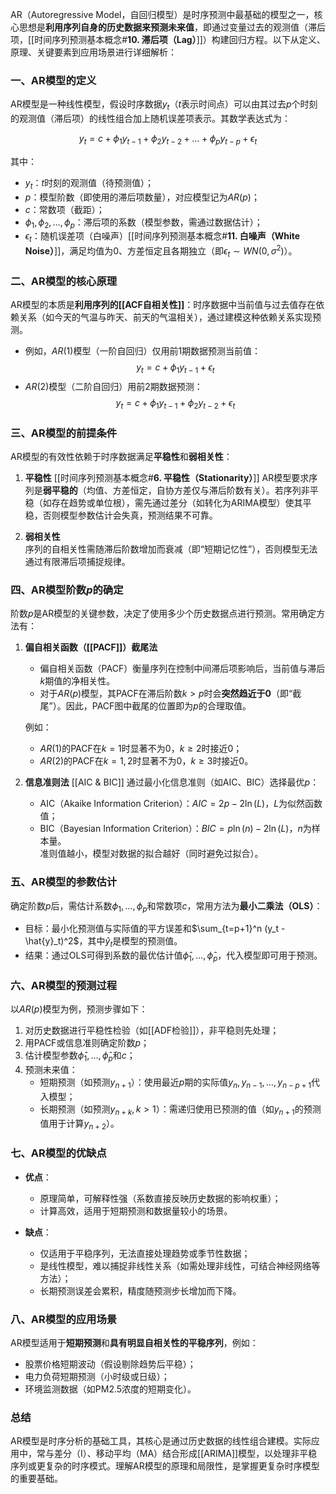 AR（Autoregressive Model，自回归模型）是时序预测中最基础的模型之一，核心思想是**利用序列自身的历史数据来预测未来值**，即通过变量过去的观测值（滞后项，[[时间序列预测基本概念#**10. 滞后项（Lag）**]]）构建回归方程。以下从定义、原理、关键要素到应用场景进行详细解析：


### **一、AR模型的定义**
AR模型是一种线性模型，假设时序数据$y_t$（$t$表示时间点）可以由其过去$p$个时刻的观测值（滞后项）的线性组合加上随机误差项表示。其数学表达式为：

$$
y_t = c + \phi_1 y_{t-1} + \phi_2 y_{t-2} + \dots + \phi_p y_{t-p} + \epsilon_t
$$

其中：
- $y_t$：$t$时刻的观测值（待预测值）；
- $p$：模型阶数（即使用的滞后项数量），对应模型记为$AR(p)$；
- $c$：常数项（截距）；
- $\phi_1, \phi_2, \dots, \phi_p$：滞后项的系数（模型参数，需通过数据估计）；
- $\epsilon_t$：随机误差项（白噪声）[[时间序列预测基本概念#**11. 白噪声（White Noise）**]]，满足均值为0、方差恒定且各期独立（即$\epsilon_t \sim WN(0, \sigma^2)$）。


### **二、AR模型的核心原理**
AR模型的本质是**利用序列的[[ACF自相关性]]**：时序数据中当前值与过去值存在依赖关系（如今天的气温与昨天、前天的气温相关），通过建模这种依赖关系实现预测。

- 例如，$AR(1)$模型（一阶自回归）仅用前1期数据预测当前值：
  $$
  y_t = c + \phi_1 y_{t-1} + \epsilon_t
  $$
- $AR(2)$模型（二阶自回归）用前2期数据预测：
  $$
  y_t = c + \phi_1 y_{t-1} + \phi_2 y_{t-2} + \epsilon_t
  $$


### **三、AR模型的前提条件**
AR模型的有效性依赖于时序数据满足**平稳性**和**弱相关性**：
1. **平稳性**  [[时间序列预测基本概念#**6. 平稳性（Stationarity）**]]
   AR模型要求序列是**弱平稳的**（均值、方差恒定，自协方差仅与滞后阶数有关）。若序列非平稳（如存在趋势或单位根），需先通过差分（如转化为ARIMA模型）使其平稳，否则模型参数估计会失真，预测结果不可靠。

2. **弱相关性**  
   序列的自相关性需随滞后阶数增加而衰减（即“短期记忆性”），否则模型无法通过有限滞后项捕捉规律。


### **四、AR模型阶数$p$的确定**
阶数$p$是AR模型的关键参数，决定了使用多少个历史数据点进行预测。常用确定方法有：

1. **偏自相关函数（[[PACF]]）截尾法**  
   - 偏自相关函数（PACF）衡量序列在控制中间滞后项影响后，当前值与滞后$k$期值的净相关性。  
   - 对于$AR(p)$模型，其PACF在滞后阶数$k > p$时会**突然趋近于0**（即“截尾”）。因此，PACF图中截尾的位置即为$p$的合理取值。

   例如：
   - $AR(1)$的PACF在$k=1$时显著不为0，$k \geq 2$时接近0；
   - $AR(2)$的PACF在$k=1,2$时显著不为0，$k \geq 3$时接近0。

2. **信息准则法**  [[AIC & BIC]]
   通过最小化信息准则（如AIC、BIC）选择最优$p$：
   - AIC（Akaike Information Criterion）：$AIC = 2p - 2\ln(L)$，$L$为似然函数值；
   - BIC（Bayesian Information Criterion）：$BIC = p\ln(n) - 2\ln(L)$，$n$为样本量。  
   准则值越小，模型对数据的拟合越好（同时避免过拟合）。


### **五、AR模型的参数估计**
确定阶数$p$后，需估计系数$\phi_1, \dots, \phi_p$和常数项$c$，常用方法为**最小二乘法（OLS）**：
- 目标：最小化预测值与实际值的平方误差和$\sum_{t=p+1}^n (y_t - \hat{y}_t)^2$，其中$\hat{y}_t$是模型的预测值。
- 结果：通过OLS可得到系数的最优估计值$\hat{\phi}_1, \dots, \hat{\phi}_p$，代入模型即可用于预测。


### **六、AR模型的预测过程**
以$AR(p)$模型为例，预测步骤如下：
1. 对历史数据进行平稳性检验（如[[ADF检验]]），非平稳则先处理；
2. 用PACF或信息准则确定阶数$p$；
3. 估计模型参数$\hat{\phi}_1, \dots, \hat{\phi}_p$和$c$；
4. 预测未来值：
   - 短期预测（如预测$y_{n+1}$）：使用最近$p$期的实际值$y_n, y_{n-1}, \dots, y_{n-p+1}$代入模型；
   - 长期预测（如预测$y_{n+k}, k>1$）：需递归使用已预测的值（如$y_{n+1}$的预测值用于计算$y_{n+2}$）。


### **七、AR模型的优缺点**
- **优点**：
  - 原理简单，可解释性强（系数直接反映历史数据的影响权重）；
  - 计算高效，适用于短期预测和数据量较小的场景。

- **缺点**：
  - 仅适用于平稳序列，无法直接处理趋势或季节性数据；
  - 是线性模型，难以捕捉非线性关系（如需处理非线性，可结合神经网络等方法）；
  - 长期预测误差会累积，精度随预测步长增加而下降。


### **八、AR模型的应用场景**
AR模型适用于**短期预测**和**具有明显自相关性的平稳序列**，例如：
- 股票价格短期波动（假设剔除趋势后平稳）；
- 电力负荷短期预测（小时级或日级）；
- 环境监测数据（如PM2.5浓度的短期变化）。


### **总结**
AR模型是时序分析的基础工具，其核心是通过历史数据的线性组合建模。实际应用中，常与差分（I）、移动平均（MA）结合形成[[ARIMA]]模型，以处理非平稳序列或更复杂的时序模式。理解AR模型的原理和局限性，是掌握更复杂时序模型的重要基础。